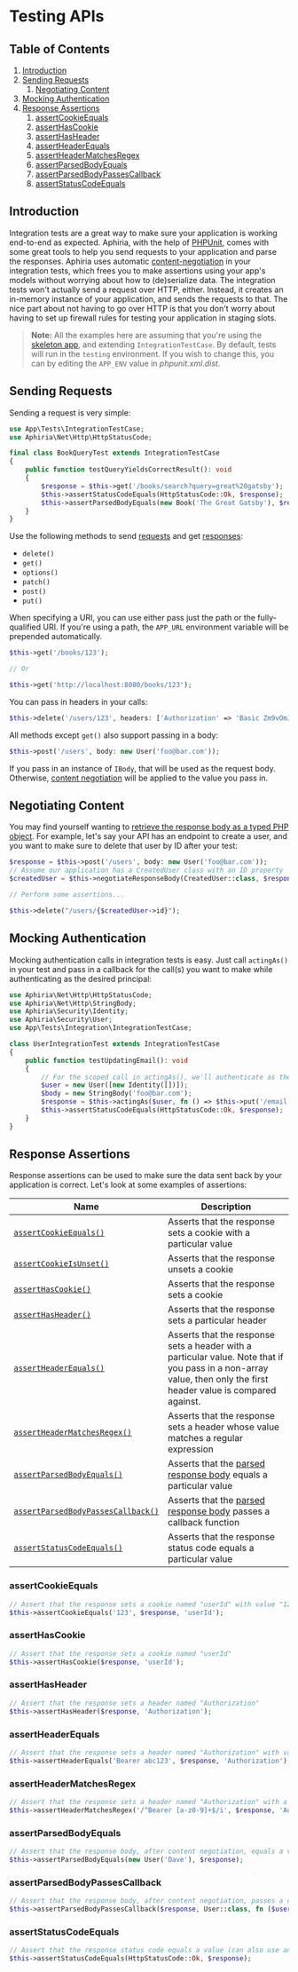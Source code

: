 <h1 id="doc-title">Testing APIs</h1>

<nav class="toc-nav">

<div class="toc-nav-contents">

<h2 id="table-of-contents">Table of Contents</h2>

<ol>
<li><a href="#introduction">Introduction</a></li>
<li><a href="#sending-requests">Sending Requests</a><ol>
<li><a href="#negotiating-content">Negotiating Content</a></li>
</ol>
</li>
<li><a href="#mocking-authentication">Mocking Authentication</a></li>
<li><a href="#response-assertions">Response Assertions</a><ol>
<li><a href="#assert-cookie-equals">assertCookieEquals</a></li>
<li><a href="#assert-has-cookie">assertHasCookie</a></li>
<li><a href="#assert-has-header">assertHasHeader</a></li>
<li><a href="#assert-header-equals">assertHeaderEquals</a></li>
<li><a href="#assert-header-matches-regex">assertHeaderMatchesRegex</a></li>
<li><a href="#assert-parsed-body-equals">assertParsedBodyEquals</a></li>
<li><a href="#assert-parsed-body-passes-callback">assertParsedBodyPassesCallback</a></li>
<li><a href="#assert-status-code-equals">assertStatusCodeEquals</a></li>
</ol>
</li>
</ol>

</div>

</nav>

<h2 id="introduction">Introduction</h2>

Integration tests are a great way to make sure your application is working end-to-end as expected.  Aphiria, with the help of <a href="https://phpunit.de/" target="_blank">PHPUnit</a>, comes with some great tools to help you send requests to your application and parse the responses.  Aphiria uses automatic [content-negotiation](content-negotiation.md) in your integration tests, which frees you to make assertions using your app's models without worrying about how to (de)serialize data.  The integration tests won't actually send a request over HTTP, either.  Instead, it creates an in-memory instance of your application, and sends the requests to that.  The nice part about not having to go over HTTP is that you don't worry about having to set up firewall rules for testing your application in staging slots.

> **Note:** All the examples here are assuming that you're using the <a href="https://github.com/aphiria/app" target="_blank">skeleton app</a>, and extending `IntegrationTestCase`.  By default, tests will run in the `testing` environment.  If you wish to change this, you can by editing the `APP_ENV` value in _phpunit.xml.dist_.

<h2 id="sending-requests">Sending Requests</h2>

Sending a request is very simple:

```php
use App\Tests\IntegrationTestCase;
use Aphiria\Net\Http\HttpStatusCode;

final class BookQueryTest extends IntegrationTestCase
{
    public function testQueryYieldsCorrectResult(): void
    {
        $response = $this->get('/books/search?query=great%20gatsby');
        $this->assertStatusCodeEquals(HttpStatusCode::Ok, $response);
        $this->assertParsedBodyEquals(new Book('The Great Gatsby'), $response);
    }
}
```

Use the following methods to send [requests](http-requests.md) and get [responses](http-responses.md):

* `delete()`
* `get()`
* `options()`
* `patch()`
* `post()`
* `put()`

When specifying a URI, you can use either pass just the path or the fully-qualified URI.  If you're using a path, the `APP_URL` environment variable will be prepended automatically.

```php
$this->get('/books/123');

// Or

$this->get('http://localhost:8080/books/123');
```

You can pass in headers in your calls:

```php
$this->delete('/users/123', headers: ['Authorization' => 'Basic Zm9vOmJhcg==']);
```

All methods except `get()` also support passing in a body:

```php
$this->post('/users', body: new User('foo@bar.com'));
```

If you pass in an instance of `IBody`, that will be used as the request body.  Otherwise, [content negotiation](content-negotiation.md) will be applied to the value you pass in.

<h2 id="negotiating-content">Negotiating Content</h2>

You may find yourself wanting to [retrieve the response body as a typed PHP object](content-negotiation.md).  For example, let's say your API has an endpoint to create a user, and you want to make sure to delete that user by ID after your test:

```php
$response = $this->post('/users', body: new User('foo@bar.com'));
// Assume our application has a CreatedUser class with an ID property
$createdUser = $this->negotiateResponseBody(CreatedUser::class, $response);

// Perform some assertions...

$this->delete("/users/{$createdUser->id}");
```

<h2 id="mocking-authentication">Mocking Authentication</h2>

Mocking authentication calls in integration tests is easy.  Just call `actingAs()` in your test and pass in a callback for the call(s) you want to make while authenticating as the desired principal:

```php
use Aphiria\Net\Http\HttpStatusCode;
use Aphiria\Net\Http\StringBody;
use Aphiria\Security\Identity;
use Aphiria\Security\User;
use App\Tests\Integration\IntegrationTestCase;

class UserIntegrationTest extends IntegrationTestCase
{
    public function testUpdatingEmail(): void
    {
        // For the scoped call in actingAs(), we'll authenticate as the input user
        $user = new User([new Identity([])]);
        $body = new StringBody('foo@bar.com');
        $response = $this->actingAs($user, fn () => $this->put('/email', body: $body));
        $this->assertStatusCodeEquals(HttpStatusCode::Ok, $response);
    }
}
```

<h2 id="response-assertions">Response Assertions</h2>

Response assertions can be used to make sure the data sent back by your application is correct.  Let's look at some examples of assertions:

Name | Description
------ | ------
[`assertCookieEquals()`](#assert-cookie-equals) | Asserts that the response sets a cookie with a particular value
[`assertCookieIsUnset()`](#assert-has-cookie) | Asserts that the response unsets a cookie
[`assertHasCookie()`](#assert-has-cookie) | Asserts that the response sets a cookie
[`assertHasHeader()`](#assert-has-header) | Asserts that the response sets a particular header
[`assertHeaderEquals()`](#assert-header-equals) | Asserts that the response sets a header with a particular value.  Note that if you pass in a non-array value, then only the first header value is compared against.
[`assertHeaderMatchesRegex()`](#assert-header-matches-regex) | Asserts that the response sets a header whose value matches a regular expression
[`assertParsedBodyEquals()`](#assert-parsed-body-equals) | Asserts that the [parsed response body](content-negotiation.md) equals a particular value
[`assertParsedBodyPassesCallback()`](#assert-parsed-body-passes-callback) | Asserts that the [parsed response body](content-negotiation.md) passes a callback function
[`assertStatusCodeEquals()`](#assert-status-code-equals) | Asserts that the response status code equals a particular value

<h3 id="assert-cookie-equals">assertCookieEquals</h3>

```php
// Assert that the response sets a cookie named "userId" with value "123"
$this->assertCookieEquals('123', $response, 'userId');
```

<h3 id="assert-has-cookie">assertHasCookie</h3>

```php
// Assert that the response sets a cookie named "userId"
$this->assertHasCookie($response, 'userId');
```

<h3 id="assert-has-header">assertHasHeader</h3>

```php
// Assert that the response sets a header named "Authorization"
$this->assertHasHeader($response, 'Authorization');
```

<h3 id="assert-header-equals">assertHeaderEquals</h3>

```php
// Assert that the response sets a header named "Authorization" with value "Bearer abc123"
$this->assertHeaderEquals('Bearer abc123', $response, 'Authorization');
```

<h3 id="assert-header-matches-regex">assertHeaderMatchesRegex</h3>

```php
// Assert that the response sets a header named "Authorization" with a value that passes the regex
$this->assertHeaderMatchesRegex('/^Bearer [a-z0-9]+$/i', $response, 'Authorization');
```

<h3 id="assert-parsed-body-equals">assertParsedBodyEquals</h3>

```php
// Assert that the response body, after content negotiation, equals a value
$this->assertParsedBodyEquals(new User('Dave'), $response);
```

<h3 id="assert-parsed-body-passes-callback">assertParsedBodyPassesCallback</h3>

```php
// Assert that the response body, after content negotiation, passes a callback
$this->assertParsedBodyPassesCallback($response, User::class, fn ($user) => $user->name === 'Dave');
```

<h3 id="assert-status-code-equals">assertStatusCodeEquals</h3>

```php
// Assert that the response status code equals a value (can also use an int)
$this->assertStatusCodeEquals(HttpStatusCode::Ok, $response);
```
